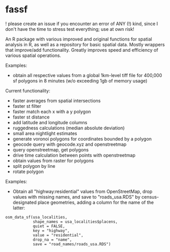 # fassf

! please create an issue if you encounter an error of ANY (!) kind, since I don't have the time to stress test everything; use at own risk!

An R package with various improved and original functions for spatial analysis in R, as well as a repository for basic spatial data. Mostly wrappers that improve/add functionality. Greatly improves speed and efficiency of various spatial operations.

Examples:
- obtain all respective values from a global 1km-level tiff file for 400,000 sf polygons in 8 minutes (w/o exceeding 1gb of memory usage)

Current functionality:
- faster averages from spatial intersections
- faster st filter
- faster match each x with a y polygon
- faster st distance
- add latitude and longitude columns
- ruggedness calculations (median absolute deviation)
- small area nightlight estimates
- generate voronoi polygons for coordinates bounded by a polygon
- geocode query with geocode.xyz and openstreetmap
- query openstreetmap, get polygons
- drive time calculation between points with openstreetmap
- obtain values from raster for polygons
- split polygon by line
- rotate polygon

Examples:

- Obtain all "highway:residential" values from OpenStreetMap, drop values with missing names, and save to "roads_usa.RDS" by census-designated place geometries, adding a column for the name of the latter: 

```
osm_data_sf(usa_localities,
            shape_names = usa_localities$placens,
            quiet = FALSE,
            key = "highway",
            value = "residential",
            drop_na = "name",
            save = "road_names/roads_usa.RDS")
```
